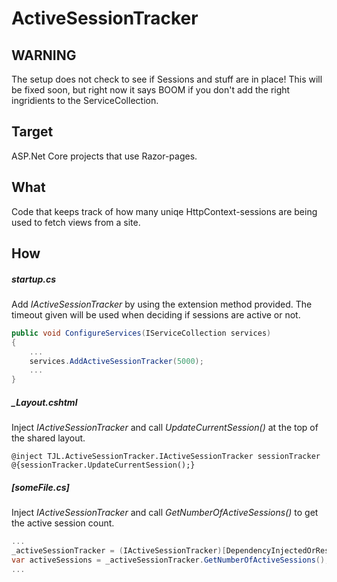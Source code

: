 # ActiveSessionTracker

## WARNING
The setup does not check to see if Sessions and stuff are in place! This will be fixed soon, but right now it says BOOM if you don't add the right ingridients to the ServiceCollection.

## Target
ASP.Net Core projects that use Razor-pages.

## What
Code that keeps track of how many uniqe HttpContext-sessions are being used to fetch views from a site.

## How
##### startup.cs
Add *IActiveSessionTracker* by using the extension method provided. The timeout given will be used when deciding if sessions are active or not.
```C#
public void ConfigureServices(IServiceCollection services)
{
    ...
    services.AddActiveSessionTracker(5000);
    ...
}
```
##### _Layout.cshtml
Inject *IActiveSessionTracker* and call *UpdateCurrentSession()* at the top of the shared layout.
```cshtml
@inject TJL.ActiveSessionTracker.IActiveSessionTracker sessionTracker
@{sessionTracker.UpdateCurrentSession();}
```
##### [someFile.cs]
Inject *IActiveSessionTracker* and call *GetNumberOfActiveSessions()* to get the active session count.
```C#
...
_activeSessionTracker = (IActiveSessionTracker)[DependencyInjectedOrResolvedValue];
var activeSessions = _activeSessionTracker.GetNumberOfActiveSessions();
...
```
